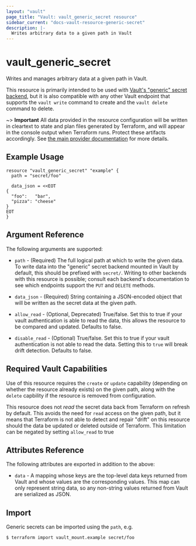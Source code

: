 ```yaml
---
layout: "vault"
page_title: "Vault: vault_generic_secret resource"
sidebar_current: "docs-vault-resource-generic-secret"
description: |-
  Writes arbitrary data to a given path in Vault
---
```


# vault\_generic\_secret

Writes and manages arbitrary data at a given path in Vault.

This resource is primarily intended to be used with
[Vault's "generic" secret backend](https://www.vaultproject.io/docs/secrets/generic/index.html),
but it is also compatible with any other Vault endpoint that supports
the `vault write` command to create and the `vault delete` command to
delete.

~> **Important** All data provided in the resource configuration will be
written in cleartext to state and plan files generated by Terraform, and
will appear in the console output when Terraform runs. Protect these
artifacts accordingly. See
[the main provider documentation](../index.html)
for more details.

## Example Usage

```hcl
resource "vault_generic_secret" "example" {
  path = "secret/foo"

  data_json = <<EOT
{
  "foo":   "bar",
  "pizza": "cheese"
}
EOT
}
```

## Argument Reference

The following arguments are supported:

* `path` - (Required) The full logical path at which to write the given data.
  To write data into the "generic" secret backend mounted in Vault by default,
  this should be prefixed with `secret/`. Writing to other backends with this
  resource is possible; consult each backend's documentation to see which
  endpoints support the `PUT` and `DELETE` methods.

* `data_json` - (Required) String containing a JSON-encoded object that will be
  written as the secret data at the given path.

* `allow_read` - (Optional, Deprecated) True/false. Set this to true if your
  vault authentication is able to read the data, this allows the resource to be
  compared and updated. Defaults to false.

* `disable_read` - (Optional) True/false. Set this to true if your vault
  authentication is not able to read the data. Setting this to `true` will
  break drift detection. Defaults to false.

## Required Vault Capabilities

Use of this resource requires the `create` or `update` capability
(depending on whether the resource already exists) on the given path,
along with the `delete` capbility if the resource is removed from
configuration.

This resource does not *read* the secret data back from Terraform
on refresh by default. This avoids the need for `read` access on the given
path, but it means that Terraform is not able to detect and repair
"drift" on this resource should the data be updated or deleted outside
of Terraform. This limitation can be negated by setting `allow_read` to
true

## Attributes Reference

The following attributes are exported in addition to the above:

* `data` - A mapping whose keys are the top-level data keys returned from
Vault and whose values are the corresponding values. This map can only
represent string data, so any non-string values returned from Vault are
serialized as JSON.

## Import

Generic secrets can be imported using the `path`, e.g.

```
$ terraform import vault_mount.example secret/foo
```
